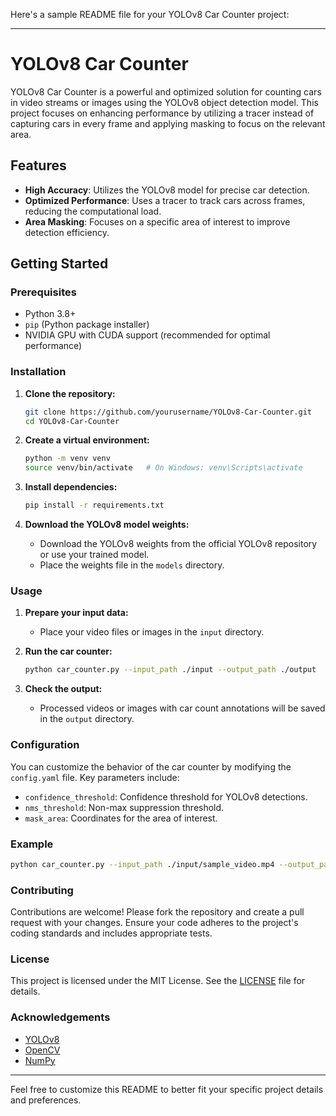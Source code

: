 Here's a sample README file for your YOLOv8 Car Counter project:

---

# YOLOv8 Car Counter

YOLOv8 Car Counter is a powerful and optimized solution for counting cars in video streams or images using the YOLOv8 object detection model. This project focuses on enhancing performance by utilizing a tracer instead of capturing cars in every frame and applying masking to focus on the relevant area.

## Features

- **High Accuracy**: Utilizes the YOLOv8 model for precise car detection.
- **Optimized Performance**: Uses a tracer to track cars across frames, reducing the computational load.
- **Area Masking**: Focuses on a specific area of interest to improve detection efficiency.

## Getting Started

### Prerequisites

- Python 3.8+
- `pip` (Python package installer)
- NVIDIA GPU with CUDA support (recommended for optimal performance)

### Installation

1. **Clone the repository:**
   ```sh
   git clone https://github.com/yourusername/YOLOv8-Car-Counter.git
   cd YOLOv8-Car-Counter
   ```

2. **Create a virtual environment:**
   ```sh
   python -m venv venv
   source venv/bin/activate   # On Windows: venv\Scripts\activate
   ```

3. **Install dependencies:**
   ```sh
   pip install -r requirements.txt
   ```

4. **Download the YOLOv8 model weights:**
   - Download the YOLOv8 weights from the official YOLOv8 repository or use your trained model.
   - Place the weights file in the `models` directory.

### Usage

1. **Prepare your input data:**
   - Place your video files or images in the `input` directory.

2. **Run the car counter:**
   ```sh
   python car_counter.py --input_path ./input --output_path ./output
   ```

3. **Check the output:**
   - Processed videos or images with car count annotations will be saved in the `output` directory.

### Configuration

You can customize the behavior of the car counter by modifying the `config.yaml` file. Key parameters include:

- `confidence_threshold`: Confidence threshold for YOLOv8 detections.
- `nms_threshold`: Non-max suppression threshold.
- `mask_area`: Coordinates for the area of interest.

### Example

```sh
python car_counter.py --input_path ./input/sample_video.mp4 --output_path ./output
```

### Contributing

Contributions are welcome! Please fork the repository and create a pull request with your changes. Ensure your code adheres to the project's coding standards and includes appropriate tests.

### License

This project is licensed under the MIT License. See the [LICENSE](LICENSE) file for details.

### Acknowledgements

- [YOLOv8](https://github.com/ultralytics/yolov8)
- [OpenCV](https://opencv.org/)
- [NumPy](https://numpy.org/)

---

Feel free to customize this README to better fit your specific project details and preferences.
